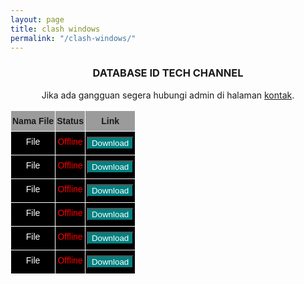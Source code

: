 ```yaml
---
layout: page
title: clash windows
permalink: "/clash-windows/"
---
```

<style type="text/css">
@media screen and (max-width: 768px) {
  .tg  {
    border-collapse:collapse;
    border-spacing:1;
    width:100%;
  }
}
.tg td {
  border-color:black;
  border-style:solid;
  border-width:1px;
  font-family:Arial, sans-serif;
  font-size:14px;
  overflow:hidden;
  padding:8px 2px;
  word-break:normal;
}
.tg th {
  border-color:black;
  border-style:solid;
  border-width:1px;
  font-family:Arial, sans-serif;
  font-size:14px;
  font-weight:normal;
  overflow:hidden;
  padding:8px 2px;
  word-break:normal;
}
.tg .tg-tmgx {
  background-color:#9b9b9b;
  border-color:#ffffff;
  font-weight:bold;
  text-align:center;
  vertical-align:top
}
.tg .tg-7k2u {
  background-color:#000000;
  border-color:#ffffff;
  text-align:center;
  vertical-align:top
}
</style>

<center>
<h3>DATABASE ID TECH CHANNEL</h3>
<p>Jika ada gangguan segera hubungi admin di halaman <a href="/contact/" >kontak</a>.</p>
<table class="tg">
<thead>
  <tr>
    <th class="tg-tmgx">Nama File</th>
    <th class="tg-tmgx">Status</th>
    <th class="tg-tmgx">Link</th>
  </tr>
</thead>
<tbody>
  <tr>
    <td class="tg-7k2u"><span style="color:#FFF">File</span></td>
    <td class="tg-7k2u"><span style="color:red">Offline</span></td>
    <td class="tg-7k2u"><span><button onclick="download1('')" style="background:teal;color:white">Download</button></span></td>
  </tr>
  <tr>
    <td class="tg-7k2u"><span style="color:#FFF">File</span></td>
    <td class="tg-7k2u"><span style="color:red">Offline</span></td>
    <td class="tg-7k2u"><span><button onclick="download2('')" style="background:teal;color:white">Download</button></span></td>
  </tr>
  <tr>
    <td class="tg-7k2u"><span style="color:#FFF">File</span></td>
    <td class="tg-7k2u"><span style="color:red">Offline</span></td>
    <td class="tg-7k2u"><span><button onclick="download3('')" style="background:teal;color:white">Download</button></span></td>
  </tr>
  <tr>
    <td class="tg-7k2u"><span style="color:#FFF">File</span></td>
    <td class="tg-7k2u"><span style="color:red">Offline</span></td>
    <td class="tg-7k2u"><span><button onclick="download4('')" style="background:teal;color:white">Download</button></span></td>
  </tr>
  <tr>
    <td class="tg-7k2u"><span style="color:#FFF">File</span></td>
    <td class="tg-7k2u"><span style="color:red">Offline</span></td>
    <td class="tg-7k2u"><span><button onclick="download5('')" style="background:teal;color:white">Download</button></span></td>
  </tr>
  <tr>
    <td class="tg-7k2u"><span style="color:#FFF">File</span></td>
    <td class="tg-7k2u"><span style="color:red">Offline</span></td>
    <td class="tg-7k2u"><span><button onclick="download6('')" style="background:teal;color:white">Download</button></span></td>
  </tr>
</tbody>
</table>
</center>
<script>
function download1 (url) {location.href = url;}
function download2 (url) {location.href = url;}
function download3 (url) {location.href = url;}
function download4 (url) {location.href = url;}
function download5 (url) {location.href = url;}
function download6 (url) {location.href = url;}
</script>